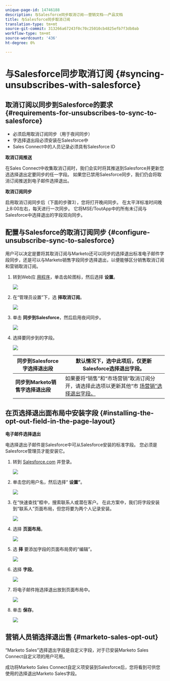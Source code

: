 ```yaml
---
unique-page-id: 14746188
description: 与Salesforce同步取消订阅——营销文档——产品文档
title: 与Salesforce同步取消订阅
translation-type: tm+mt
source-git-commit: 313266a67243f0c70c25010cb4825efb7f3db0ab
workflow-type: tm+mt
source-wordcount: '436'
ht-degree: 0%

---
```



# 与Salesforce同步取消订阅 {#syncing-unsubscribes-with-salesforce}

## 取消订阅以同步到Salesforce的要求 {#requirements-for-unsubscribes-to-sync-to-salesforce}

* 必须启用取消订阅同步（用于夜间同步）
* 字选择退出段必须安装在Salesforce中
* Sales Connect中的人员记录必须具有Salesforce ID

**取消订阅推送**

在Sales Connect中收集取消订阅时，我们会实时将其推送到Salesforce并更新您选选择退出定要同步的任一字段。 如果您已禁用Salesforce同步，我们仍会将取消订阅推送到电子邮件选择退出。

**取消订阅同步**

启用取消订阅同步后（下面的步骤3），您将打开晚间同步。 在太平洋标准时间晚上8:00左右，每天进行一次同步。 它将MSE/ToutApp中的所有未订阅与Salesforce中选择退出的字段双向同步。

## 配置与Salesforce的取消订阅同步 {#configure-unsubscribe-sync-to-salesforce}

用户可以决定是要将其取消订阅与Marketo还可以同步的选择退出标准电子邮件字段同步，还是可以与Marketo销售字段同步选择退出，以便能够区分销售取消订阅和营销取消订阅。

1. 转到Web应 [用程序](http://toutapp.com/login)，单击齿轮图标，然后选择 **设置**。

   ![](assets/one-1.png)

1. 在“管理员设置”下，选 **择取消订阅**。

   ![](assets/two-2.png)

1. 单击 **同步到Salesforce**，然后启用夜间同步。

   ![](assets/three-2.png)

1. 选择要同步到的字段。

   ![](assets/4.png)

   | **同步到Salesforce字选择退出段** | 默认情况下，选中此项后，仅更新Salesforce选择退出字段。 |
   |---|---|
   | **同步到Marketo销售字选择退出段** | 如果要将“销售”和“市场营销”取消订阅分开，请选择此选项以更新其他“市 [场营销”选择退出字段。](#msoo) |

## 在页选择退出面布局中安装字段 {#installing-the-opt-out-field-in-the-page-layout}

**电子邮件选择退出**

电选择退出子邮件是Salesforce中可从Salesforce安装的标准字段。 您必须是Salesforce管理员才能安装它。

1. 转到 [Salesforce.com](http://Salesforce.com) 并登录。

   ![](assets/five-1.png)

1. 单击您的用户名，然后选择“ **设置”**。

   ![](assets/six-1.png)

1. 在“快速查找”框中，搜索联系人或潜在客户。 在此方案中，我们将字段安装到“联系人”页面布局，但您将要为两个人记录安装。

   ![](assets/seven-1.png)

1. 选择 **页面布局**。

   ![](assets/eight-1.png)

1. 选 **择** 要添加字段的页面布局旁的“编辑”。

   ![](assets/nine.png)

1. 选择 **字段**。

   ![](assets/ten.png)

1. 将电子邮件拖选择退出放到页面布局中。

   ![](assets/11.png)

1. 单击 **保存**。

   ![](assets/twelve.png)

## 营销人员销选择退出售 {#marketo-sales-opt-out}

“Marketo Sales”选择退出字段是自定义字段，对于已安装Marketo Sales Connect自定义项的用户可用。

成功将Marketo Sales Connect自定义项安装到Salesforce后，您将看到可供您使用的选择退出Marketo Sales字段。

